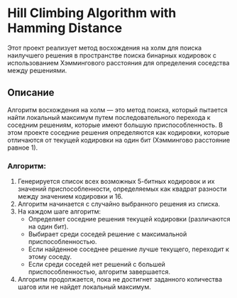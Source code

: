 # Hill Climbing Algorithm with Hamming Distance

Этот проект реализует метод восхождения на холм для поиска наилучшего решения в пространстве поиска бинарных кодировок с использованием Хэммингового расстояния для определения соседства между решениями.

## Описание

Алгоритм восхождения на холм — это метод поиска, который пытается найти локальный максимум путем последовательного перехода к соседним решениям, которые имеют большую приспособленность. В этом проекте соседние решения определяются как кодировки, которые отличаются от текущей кодировки на один бит (Хэммингово расстояние равное 1).

### Алгоритм:

1. Генерируется список всех возможных 5-битных кодировок и их значений приспособленности, определяемых как квадрат разности между значением кодировки и 16.
2. Алгоритм начинается с случайно выбранного решения из списка.
3. На каждом шаге алгоритм:
   - Определяет соседние решения текущей кодировки (различаются на один бит).
   - Выбирает среди соседей решение с максимальной приспособленностью.
   - Если найденное соседнее решение лучше текущего, переходит к этому соседу.
   - Если среди соседей нет решений с большей приспособленностью, алгоритм завершается.
4. Алгоритм продолжается, пока не достигнет заданного количества шагов или не найдет локальный максимум.
